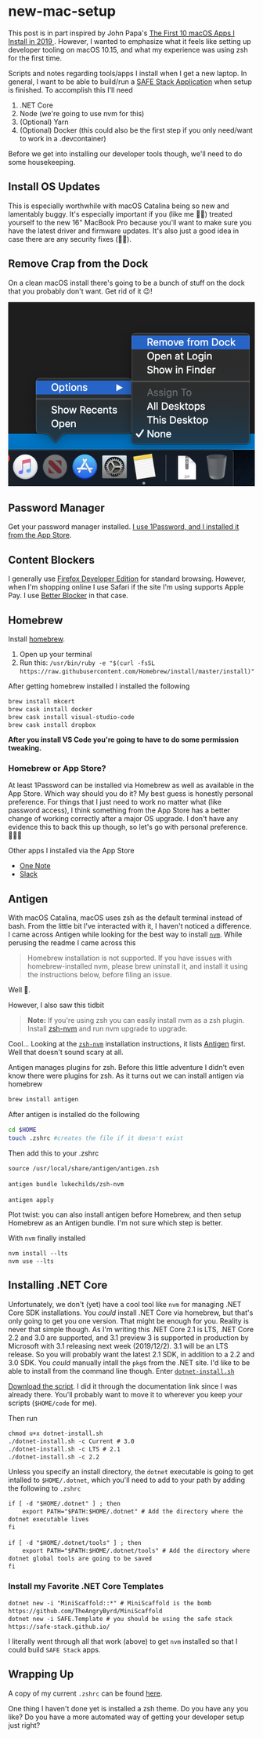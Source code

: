 # new-mac-setup

This post is in part inspired by John Papa's [The First 10 macOS Apps I Install in 2019 ](https://dev.to/azure/the-first-10-macos-apps-i-install-in-2019-2bba). However, I wanted to emphasize what it feels like setting up developer tooling on macOS 10.15, and what my experience was using zsh for the first time.

Scripts and notes regarding tools/apps I install when I get a new laptop. In general, I want to be able to build/run a [SAFE Stack Application](https://safe-stack.github.io/) when setup is finished. To accomplish this I'll need

1. .NET Core
2. Node (we're going to use nvm for this)
3. (Optional) Yarn
4. (Optional) Docker (this could also be the first step if you only need/want to work in a .devcontainer)

Before we get into installing our developer tools though, we'll need to do some housekeeping.

## Install OS Updates

This is especially worthwhile with macOS Catalina being so new and lamentably buggy. It's especially important if you (like me 💪🏼) treated yourself to the new 16" MacBook Pro because you'll want to make sure you have the latest driver and firmware updates. It's also just a good idea in case there are any security fixes (🤞🏽).

## Remove Crap from the Dock

On a clean macOS install there's going to be a bunch of stuff on the dock that you probably don't want. Get rid of it 😉!

![Alt text](https://github.com/jeremyabbott/new-mac-setup/raw/master/images/removefromdock.png "Remove crap from dock")

## Password Manager

Get your password manager installed. [I use 1Password, and I installed it from the App Store](https://apps.apple.com/us/app/1password-7-password-manager/id1333542190?mt=12).

## Content Blockers

I generally use [Firefox Developer Edition](https://www.mozilla.org/en-US/firefox/developer/) for standard browsing. However, when I'm shopping online I use Safari if the site I'm using supports Apple Pay. I use [Better Blocker](https://apps.apple.com/us/app/better-blocker/id1121192229?mt=12) in that case.

## Homebrew

Install [homebrew](https://brew.sh/). 

1. Open up your terminal 
2. Run this: `/usr/bin/ruby -e "$(curl -fsSL https://raw.githubusercontent.com/Homebrew/install/master/install)"`

After getting homebrew installed I installed the following

```
brew install mkcert
brew cask install docker
brew cask install visual-studio-code
brew cask install dropbox
```

**After you install VS Code you're going to have to do some permission tweaking.**

### Homebrew or App Store?

At least 1Password can be installed via Homebrew as well as available in the App Store. Which way should you do it? My best guess is honestly personal preference. For things that I just need to work no matter what (like password access), I think something from the App Store has a better change of working correctly after a major OS upgrade. I don't have any evidence this to back this up though, so let's go with personal preference. 🤷🏽‍♂️

Other apps I installed via the App Store

* [One Note](https://apps.apple.com/us/app/microsoft-onenote/id784801555?mt=12)
* [Slack](https://apps.apple.com/us/app/slack/id803453959?mt=12)

## Antigen

With macOS Catalina, macOS uses zsh as the default terminal instead of bash. From the little bit I've interacted with it, I haven't noticed a difference. I came across Antigen while looking for the best way to install [`nvm`](https://github.com/nvm-sh). While perusing the readme I came across this

> Homebrew installation is not supported. If you have issues with homebrew-installed nvm, please brew uninstall it, and install it using the instructions below, before filing an issue.

Well 💩.

However, I also saw this tidbit

> **Note:** If you're using zsh you can easily install nvm as a zsh plugin. Install [zsh-nvm](https://github.com/lukechilds/zsh-nvm) and run nvm upgrade to upgrade.

Cool... Looking at the [`zsh-nvm`](https://github.com/lukechilds/zsh-nvm#installation) installation instructions, it lists [Antigen](https://github.com/zsh-users/antigen) first. Well that doesn't sound scary at all.

Antigen manages plugins for zsh. Before this little adventure I didn't even know there were plugins for zsh. As it turns out we can install antigen via homebrew

```zsh
brew install antigen
```

After antigen is installed do the following

```zsh
cd $HOME
touch .zshrc #creates the file if it doesn't exist
```

Then add this to your .zshrc

```
source /usr/local/share/antigen/antigen.zsh

antigen bundle lukechilds/zsh-nvm

antigen apply
```

Plot twist: you can also install antigen before Homebrew, and then setup Homebrew as an Antigen bundle. I'm not sure which step is better.

With `nvm` finally installed

```
nvm install --lts
nvm use --lts
```

## Installing .NET Core

Unfortunately, we don't (yet) have a cool tool like `nvm` for managing .NET Core SDK installations. You *could* install .NET Core via homebrew, but that's only going to get you one version. That might be enough for you. Reality is never that simple though. As I'm writing this .NET Core 2.1 is LTS, .NET Core 2.2 and 3.0 are supported, and 3.1 preview 3 is supported in production by Microsoft with 3.1 releasing next week (2019/12/2). 3.1 will be an LTS release. So you will probably want the latest 2.1 SDK, in addition to a 2.2 and 3.0 SDK. You *could* manually intall the `pkg`s from the .NET site. I'd like to be able to install from the command line though. Enter [`dotnet-install.sh`](https://docs.microsoft.com/en-us/dotnet/core/tools/dotnet-install-script)

[Download the script](https://dot.net/v1/dotnet-install.sh). I did it through the documentation link since I was already there. You'll probably want to move it to wherever you keep your scripts (`$HOME/code` for me).

Then run

```
chmod u+x dotnet-install.sh
./dotnet-install.sh -c Current # 3.0
./dotnet-install.sh -c LTS # 2.1
./dotnet-install.sh -c 2.2 
```

Unless you specify an install directory, the `dotnet` executable is going to get intalled to `$HOME/.dotnet`, which you'll need to add to your path by adding the following to `.zshrc`

```
if [ -d "$HOME/.dotnet" ] ; then
    export PATH="$PATH:$HOME/.dotnet" # Add the directory where the dotnet executable lives
fi

if [ -d "$HOME/.dotnet/tools" ] ; then
    export PATH="$PATH:$HOME/.dotnet/tools" # Add the directory where dotnet global tools are going to be saved
fi
```

### Install my Favorite .NET Core Templates

```
dotnet new -i "MiniScaffold::*" # MiniScaffold is the bomb https://github.com/TheAngryByrd/MiniScaffold
dotnet new -i SAFE.Template # you should be using the safe stack https://safe-stack.github.io/
```

I literally went through all that work (above) to get `nvm` installed so that I could build `SAFE Stack` apps.

## Wrapping Up

A copy of my current `.zshrc` can be found [here](https://github.com/jeremyabbott/new-mac-setup/blob/master/.zshrc).

One thing I haven't done yet is installed a zsh theme. Do you have any you like? Do you have a more automated way of getting your developer setup just right?

